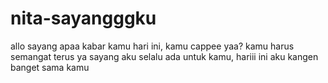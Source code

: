 # nita-sayangggku
allo sayang apaa kabar kamu hari ini, kamu cappee yaa? kamu harus semangat terus ya sayang aku selalu ada untuk kamu, hariii ini aku kangen banget sama kamu

